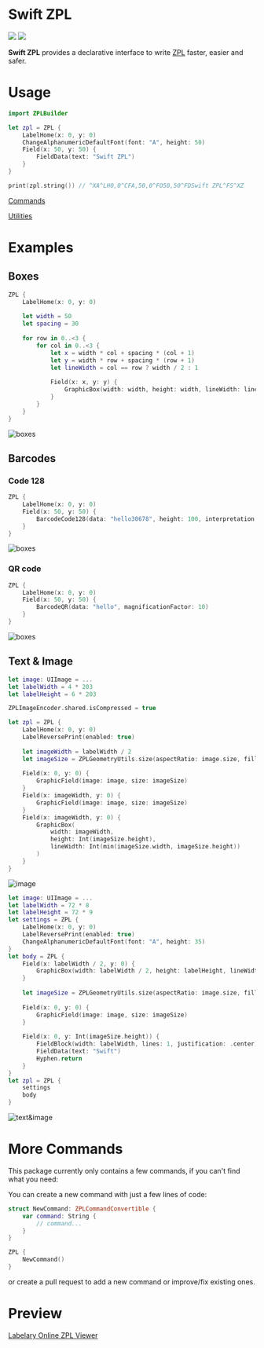 # Swift ZPL

[![](https://img.shields.io/endpoint?url=https%3A%2F%2Fswiftpackageindex.com%2Fapi%2Fpackages%2Fscchn%2Fswift-zpl%2Fbadge%3Ftype%3Dswift-versions)](https://swiftpackageindex.com/scchn/swift-zpl)
[![](https://img.shields.io/endpoint?url=https%3A%2F%2Fswiftpackageindex.com%2Fapi%2Fpackages%2Fscchn%2Fswift-zpl%2Fbadge%3Ftype%3Dplatforms)](https://swiftpackageindex.com/scchn/swift-zpl)

**Swift ZPL** provides a declarative interface to write [ZPL](https://developer.zebra.com/products/printers/zpl) faster, easier and safer.

# Usage

```swift
import ZPLBuilder

let zpl = ZPL {
    LabelHome(x: 0, y: 0)
    ChangeAlphanumericDefaultFont(font: "A", height: 50)
    Field(x: 50, y: 50) {
        FieldData(text: "Swift ZPL")
    }
}

print(zpl.string()) // ^XA^LH0,0^CFA,50,0^FO50,50^FDSwift ZPL^FS^XZ
```

[Commands](https://github.com/scchn/swift-zpl/tree/main/Sources/ZPLBuilder/Commands)

[Utilities](https://github.com/scchn/swift-zpl/tree/main/Sources/ZPLBuilder/Utils)

# Examples

## Boxes

```swift
ZPL {
    LabelHome(x: 0, y: 0)
    
    let width = 50
    let spacing = 30
    
    for row in 0..<3 {
        for col in 0..<3 {
            let x = width * col + spacing * (col + 1)
            let y = width * row + spacing * (row + 1)
            let lineWidth = col == row ? width / 2 : 1
            
            Field(x: x, y: y) {
                GraphicBox(width: width, height: width, lineWidth: lineWidth)
            }
        }
    }
}
```

![boxes](https://github.com/scchn/swift-zpl/blob/main/Images/boxes.png)

## Barcodes

### Code 128

```swift
ZPL {
    LabelHome(x: 0, y: 0)
    Field(x: 50, y: 50) {
        BarcodeCode128(data: "hello30678", height: 100, interpretation: .bottom)
    }
}
```

![boxes](https://github.com/scchn/swift-zpl/blob/main/Images/code128.png)

### QR code

```swift
ZPL {
    LabelHome(x: 0, y: 0)
    Field(x: 50, y: 50) {
        BarcodeQR(data: "hello", magnificationFactor: 10)
    }
}
```

![boxes](https://github.com/scchn/swift-zpl/blob/main/Images/qr.png)

## Text & Image

```swift
let image: UIImage = ...
let labelWidth = 4 * 203
let labelHeight = 6 * 203

ZPLImageEncoder.shared.isCompressed = true

let zpl = ZPL {
    LabelHome(x: 0, y: 0)
    LabelReversePrint(enabled: true)
    
    let imageWidth = labelWidth / 2
    let imageSize = ZPLGeometryUtils.size(aspectRatio: image.size, fillWidth: imageWidth)
    
    Field(x: 0, y: 0) {
        GraphicField(image: image, size: imageSize)
    }
    Field(x: imageWidth, y: 0) {
        GraphicField(image: image, size: imageSize)
    }
    Field(x: imageWidth, y: 0) {
        GraphicBox(
            width: imageWidth,
            height: Int(imageSize.height),
            lineWidth: Int(min(imageSize.width, imageSize.height))
        )
    }
}
```

![image](https://github.com/scchn/swift-zpl/blob/main/Images/image.png)

```swift
let image: UIImage = ...
let labelWidth = 72 * 8
let labelHeight = 72 * 9
let settings = ZPL {
    LabelHome(x: 0, y: 0)
    LabelReversePrint(enabled: true)
    ChangeAlphanumericDefaultFont(font: "A", height: 35)
}
let body = ZPL {
    Field(x: labelWidth / 2, y: 0) {
        GraphicBox(width: labelWidth / 2, height: labelHeight, lineWidth: labelWidth / 2)
    }
    
    let imageSize = ZPLGeometryUtils.size(aspectRatio: image.size, fillWidth: labelWidth)
    
    Field(x: 0, y: 0) {
        GraphicField(image: image, size: imageSize)
    }
    
    Field(x: 0, y: Int(imageSize.height)) {
        FieldBlock(width: labelWidth, lines: 1, justification: .center)
        FieldData(text: "Swift")
        Hyphen.return
    }
}
let zpl = ZPL {
    settings
    body
}
```

![text&image](https://github.com/scchn/swift-zpl/blob/main/Images/text_image.png)

# More Commands

This package currently only contains a few commands, if you can't find what you need:

You can create a new command with just a few lines of code:

```swift
struct NewCommand: ZPLCommandConvertible {
    var command: String {
        // command...
    }
}

ZPL {
    NewCommand()
}
```

or create a pull request to add a new command or improve/fix existing ones.

# Preview

[Labelary Online ZPL Viewer](https://labelary.com/viewer.html)
